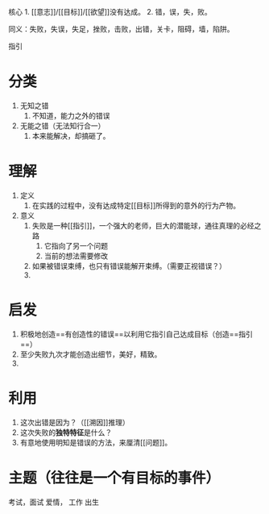 
核心
	1. [[意志]]/[[目标]]/[[欲望]]没有达成。
	2. 错，误，失，败。

同义：失败，失误，失足，挫败，击败，出错，关卡，阻碍，墙，陷阱。

指引
# 分类
1. 无知之错
	1. 不知道，能力之外的错误
2. 无能之错（无法知行合一）
	1. 本来能解决，却搞砸了。

# 理解
1. 定义
	1. 在实践的过程中，没有达成特定[[目标]]所得到的意外的行为产物。
2. 意义
	1. 失败是一种[[指引]]，一个强大的老师，巨大的潜能球，通往真理的必经之路
		1. 它指向了另一个问题
		2. 当前的想法需要修改
	2. 如果被错误束缚，也只有错误能解开束缚。（需要正视错误？）
	3. 
# 启发
1. 积极地创造==有创造性的错误==以利用它指引自己达成目标（创造==指引==）
2. 至少失败九次才能创造出细节，美好，精致。
3. 

# 利用
1. 这次出错是因为？（[[溯因]]推理）
2. 这次失败的**独特特征**是什么？
3. 有意地使用明知是错误的方法，来厘清[[问题]]。

# 主题（往往是一个有目标的事件）
考试，面试
爱情，
工作
出生